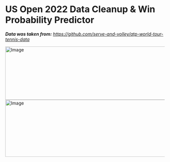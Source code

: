 # US Open 2022 Data Cleanup & Win Probability Predictor

_**Data was taken from:** https://github.com/serve-and-volley/atp-world-tour-tennis-data_

<img width="976" height="169" alt="Image" src="https://github.com/user-attachments/assets/f7d3b3a1-a9f2-4369-bd74-2944545d2cd6" />

<img width="978" height="181" alt="Image" src="https://github.com/user-attachments/assets/06126956-3ffe-4608-8dc2-8be1b3d95034" />

